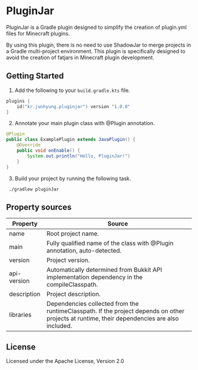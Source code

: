 # PluginJar

PluginJar is a Gradle plugin designed to simplify the creation of plugin.yml files for Minecraft plugins.

By using this plugin, there is no need to use ShadowJar to merge projects in a Gradle multi-project environment.
This plugin is specifically designed to avoid the creation of fatjars in Minecraft plugin development.

## Getting Started

1. Add the following to your `build.gradle.kts` file.
```kotlin
plugins {
    id("kr.junhyung.pluginjar") version "1.0.0"
}
```
2. Annotate your main plugin class with @Plugin annotation.
```java
@Plugin
public class ExamplePlugin extends JavaPlugin() {
    @Override
    public void onEnable() {
        System.out.println("Hello, PluginJar!")
    }
}
```
3. Build your project by running the following task.

```
 ./gradlew pluginJar
```

## Property sources

| Property   | Source                       |
|------------|------------------------------|
| name | Root project name. |
| main | Fully qualified name of the class with @Plugin annotation, auto-detected.  |
| version | Project version.  |
| api-version | Automatically determined from Bukkit API implementation dependency in the compileClasspath.    |
| description | Project description.  |
| libraries | Dependencies collected from the runtimeClasspath. If the project depends on other projects at runtime, their dependencies are also included. |

## License

Licensed under the Apache License, Version 2.0

